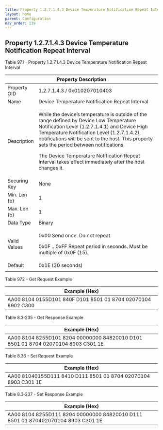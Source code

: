 ```yaml
---
title: Property 1.2.7.1.4.3 Device Temperature Notification Repeat Interval
layout: home
parent: Configuration
nav_order: 139
---
```


## Property 1.2.7.1.4.3 Device Temperature Notification Repeat Interval

Table 971 - Property 1.2.7.1.4.3 Device Temperature Notification Repeat
Interval

<table>
<colgroup>
<col style="width: 14%" />
<col style="width: 85%" />
</colgroup>
<thead>
<tr>
<th colspan="2">Property Description</th>
</tr>
</thead>
<tbody>
<tr>
<td>Property OID</td>
<td>1.2.7.1.4.3 / 0x010207010403</td>
</tr>
<tr>
<td>Name</td>
<td>Device Temperature Notification Repeat Interval</td>
</tr>
<tr>
<td>Description</td>
<td><p>While the device’s temperature is outside of the range defined by
Device Low Temperature Notification Level (1.2.7.1.4.1) and Device High
Temperature Notification Level (1.2.7.1.4.2), notifications will be sent
to the host. This property sets the period between notifications.</p>
<p>The Device Temperature Notification Repeat Interval takes effect
immediately after the host changes it.</p></td>
</tr>
<tr>
<td>Securing Key</td>
<td>None</td>
</tr>
<tr>
<td>Min. Len (b)</td>
<td>1</td>
</tr>
<tr>
<td>Max. Len (b)</td>
<td>1</td>
</tr>
<tr>
<td>Data Type</td>
<td>Binary</td>
</tr>
<tr>
<td>Valid Values</td>
<td><p>0x00 Send once. Do not repeat.</p>
<p>0x0F .. 0xFF Repeat period in seconds. Must be multiple of 0x0F
(15).</p></td>
</tr>
<tr>
<td>Default</td>
<td>0x1E (30 seconds)</td>
</tr>
<tr>
<td></td>
<td></td>
</tr>
</tbody>
</table>

Table 972 - Get Request Example

| Example (Hex)                                                |
|--------------------------------------------------------------|
| AA00 8104 0155D101 840F D101 8501 01 8704 02070104 8902 C300 |

Table 8.3‑235 - Get Response Example

| Example (Hex) |
|----|
| AA00 8104 8255D101 8204 00000000 84820010 D101 8501 01 8704 02070104 8903 C301 1E |

Table 8.36 - Set Request Example

| Example (Hex)                                                  |
|----------------------------------------------------------------|
| AA00 81040155D111 8410 D111 8501 01 8704 02070104 8903 C301 1E |

Table 8.3‑237 - Set Response Example

| Example (Hex) |
|----|
| AA00 8104 8255D111 8204 00000000 84820010 D111 8501 01 870402070104 8903 C301 1E |